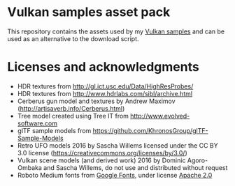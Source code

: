 # Vulkan samples asset pack

This repository contains the assets used by my [Vulkan samples](https://github.com/SaschaWillems/Vulkan) and can be used
as an alternative to the download script.

# Licenses and acknowledgments

- HDR textures from http://gl.ict.usc.edu/Data/HighResProbes/
- HDR textures from http://www.hdrlabs.com/sibl/archive.html
- Cerberus gun model and textures by Andrew Maximov (http://artisaverb.info/Cerberus.html)
- Tree model created using Tree IT from http://www.evolved-software.com
- glTF sample models from https://github.com/KhronosGroup/glTF-Sample-Models
- Retro UFO models 2016 by Sascha Willems licensed under the CC BY 3.0
  license (https://creativecommons.org/licenses/by/3.0/)
- Vulkan scene models (and derived work) 2016 by Dominic Agoro-Ombaka and Sascha Willems, do not use and distributed
  without request
- Roboto Medium fonts from [Google Fonts](https://fonts.google.com), under
  license [Apache 2.0](http://www.apache.org/licenses/LICENSE-2.0)
